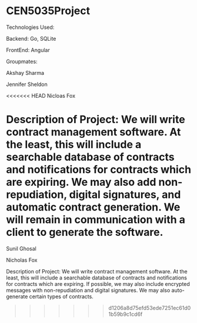 # CEN5035Project

Technologies Used:

Backend: Go, SQLite

FrontEnd: Angular

Groupmates:

Akshay Sharma

Jennifer Sheldon

<<<<<<< HEAD
Nicloas Fox

Description of Project: We will write contract management software. At the least, this will include a searchable database of contracts and notifications for contracts which are expiring. We may also add non-repudiation, digital signatures, and automatic contract generation. We will remain in communication with a client to generate the software.
=======
Sunil Ghosal

Nicholas Fox

Description of Project: We will write contract management software. At the least, this will include a searchable database of contracts and notifications for contracts which are expiring. If possible, we may also include encrypted messages with non-repudiation and digital signatures. We may also auto-generate certain types of contracts.
>>>>>>> d1206a8d75efd53ede7251ec61d01b59b9c1cd6f
